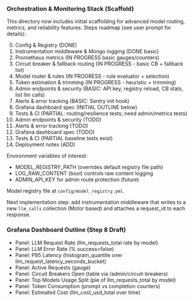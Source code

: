### Orchestration & Monitoring Stack (Scaffold)

This directory now includes initial scaffolding for advanced model routing,
metrics, and reliability features. Steps roadmap (see user prompt for details):

0. Config & Registry (DONE)
1. Instrumentation middleware & Mongo logging (DONE basic)
2. Prometheus metrics (IN PROGRESS basic gauges/counters)
3. Circuit breaker & fallback routing (IN PROGRESS - basic CB + fallback list)
4. Model router & rules (IN PROGRESS - rule evaluator + selection)
5. Token estimation & trimming (IN PROGRESS - heuristic + trimming)
6. Admin endpoints & security (BASIC: API key, registry reload, CB stats, list llm calls)
7. Alerts & error tracking (BASIC: Sentry init hook)
8. Grafana dashboard spec (INITIAL OUTLINE below)
9. Tests & CI (PARTIAL: routing/resilience tests; need admin/metrics tests)
6. Admin endpoints & security (TODO)
7. Alerts & error tracking (TODO)
8. Grafana dashboard spec (TODO)
9. Tests & CI (PARTIAL baseline tests exist)
10. Deployment notes (ADD)

Environment variables of interest:
- MODEL_REGISTRY_PATH (overrides default registry file path)
- LOG_RAW_CONTENT (bool) controls raw content logging
- ADMIN_API_KEY for admin route protection (future)

Model registry file at `config/model_registry.yml`.

Next implementation step: add instrumentation middleware that writes to a new
`llm_calls` collection (Motor based) and attaches a request_id to each response.

### Grafana Dashboard Outline (Step 8 Draft)
- Panel: LLM Request Rate (llm_requests_total rate by model)
- Panel: LLM Error Rate (% success=false)
- Panel: P95 Latency (histogram_quantile over llm_request_latency_seconds_bucket)
- Panel: Active Requests (gauge)
- Panel: Circuit Breakers Open (table via /admin/circuit-breakers)
- Panel: Top Models Usage Split (pie of llm_requests_total by model)
- Panel: Token Consumption (prompt vs completion counters)
- Panel: Estimated Cost (llm_cost_usd_total over time)
